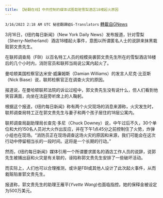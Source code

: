 ```yaml
---
title: 【秘翻在线】中共控制的媒体试图栽赃雪梨酒店18楼起火原因
---
```

`3/16/2023 2:18 AM UTC 秘密翻譯組G-Translators` [轉載自GNews](https://gnews.org/articles/1018045)

3月16日，《纽约每日新闻》（New York Daily News）发布报道，针对雪梨（Sherry-Netherland）酒店18楼起火事件，意图以所谓匿名人士的说辞来抹黑栽赃郭文贵先生。

在联邦调查局（FBI）以百名特工人员的规模突袭郭文贵先生所在的雪梨酒店18楼后的几个小时内，消防官员和联邦当局说公寓内起火了。

曼哈顿美国检察官达米安·威廉姆斯（Damian Williams）的发言人尼克·比亚斯（Nick Biase）说，联邦检察官正在调查火灾的原因。

报道说，在曼哈顿联邦法院的诉讼过程中，郭文贵先生没有说什么，但人们看到他笑容满面，向坐在法庭旁听席上的人鞠躬。

根据这个报道，《纽约每日新闻》称有两个火灾现场的消息来源称，火灾发生时，联邦调查局特工正在郭文贵先生与妻子和两个孩子居住的18层公寓内。

联邦调查局副助理局长查克·多尼（Chuck Downey）说，中午过后不久，30个单位和大约150名人员对大火作出反应，并在下午1点45分之前控制住了火势，炸弹小组也在现场。“消防员正在现场调查这场火灾的原因和来源，我们可能会在这次行动中停留相当长的一段时间。这将是一个长期的行动。”

然而，《纽约每日新闻》媒体引用一个所谓要求匿名的酒店工作人员的说辞，说郭先生被捕出庭和火灾是有关联的，诬陷称郭文贵先生安排了一些破坏活动。

而实际上，人们也可以合理推测，或许是FBI或其他人设计了此次起火事件，从而栽赃陷害郭文贵先生。

报道称，郭文贵先生的助理王雁平(_Yvette Wang_)也面临指控。她的保释金被设定为500万美元。
